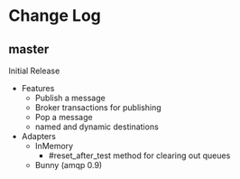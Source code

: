 # Change Log

## master

Initial Release

* Features
    * Publish a message
    * Broker transactions for publishing
    * Pop a message
    * named and dynamic destinations
* Adapters
    * InMemory
        * #reset_after_test method for clearing out queues
    * Bunny (amqp 0.9)
